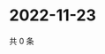 # 2022-11-23

共 0 条

<!-- BEGIN WEIBO -->
<!-- 最后更新时间 Wed Nov 23 2022 06:16:24 GMT+0800 (China Standard Time) -->

<!-- END WEIBO -->
